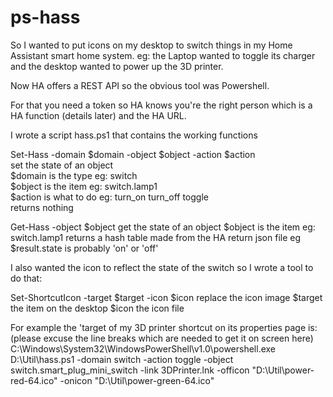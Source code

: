 # ps-hass

So I wanted to put icons on my desktop to switch things in my Home Assistant
smart home system. eg: the Laptop wanted to toggle its charger and the desktop
wanted to power up the 3D printer.

Now HA offers a REST API so the obvious tool was Powershell.

For that you need a token so HA knows you're the right person which is a HA
function (details later) and the HA URL.

I wrote a script hass.ps1 that contains the working functions

Set-Hass -domain $domain -object $object -action $action  
set the state of an object  
$domain is the type eg: switch  
$object is the item eg: switch.lamp1  
$action is what to do eg: turn_on turn_off toggle  
returns nothing

Get-Hass -object $object
get the state of an object
$object is the item eg: switch.lamp1
returns a hash table made from the HA return json file
  eg $result.state is probably 'on' or 'off'

I also wanted the icon to reflect the state of the switch so I wrote a tool to
do that:

Set-ShortcutIcon -target $target -icon $icon
replace the icon image
$target the item on the desktop
$icon the icon file

For example the 'target of my 3D printer shortcut on its properties page is:
(please excuse the line breaks which are needed to get it on screen here)
C:\Windows\System32\WindowsPowerShell\v1.0\powershell.exe 
     D:\Util\hass.ps1
     -domain switch -action toggle
     -object switch.smart_plug_mini_switch
     -link 3DPrinter.lnk
     -officon "D:\Util\power-red-64.ico"
     -onicon "D:\Util\power-green-64.ico"

